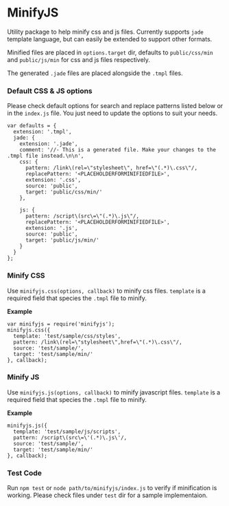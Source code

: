 MinifyJS
========

Utility package to help minify css and js files. Currently supports `jade` template language, but can easily be extended to support other formats.

Minified files are placed in `options.target` dir, defaults to `public/css/min` and `public/js/min` for css and js files respectively.

The generated `.jade` files are placed alongside the `.tmpl` files.

### Default CSS & JS options

Please check default options for search and replace patterns listed below or in the `index.js` file. You just need to update the options to suit your needs.

    var defaults = {
      extension: '.tmpl',
      jade: {
        extension: '.jade',
        comment: '//- This is a generated file. Make your changes to the .tmpl file instead.\n\n',
        css: {
          pattern: /link\(rel=\"stylesheet\", href=\"(.*)\.css\"/,
          replacePattern: '<PLACEHOLDERFORMINIFIEDFILE>',
          extension: '.css',
          source: 'public',
          target: 'public/css/min/'
        },
        
        js: {
          pattern: /script\(src\=\"(.*)\.js\"/,
          replacePattern: '<PLACEHOLDERFORMINIFIEDFILE>',
          extension: '.js',
          source: 'public',
          target: 'public/js/min/'
        }
      }
    };


### Minify CSS

Use `minifyjs.css(options, callback)` to minify css files. `template` is a required field that species the `.tmpl` file to minify.

**Example**

    var minifyjs = require('minifyjs');
    minifyjs.css({
      template: 'test/sample/css/styles',
      pattern: /link\(rel=\"stylesheet\",href=\"(.*)\.css\"/,
      source: 'test/sample/',
      target: 'test/sample/min/'
    }, callback);


### Minify JS

Use `minifyjs.js(options, callback)` to minify javascript files. `template` is a required field that species the `.tmpl` file to minify.

**Example**

    minifyjs.js({
      template: 'test/sample/js/scripts',
      pattern: /script\(src\=\'(.*)\.js\'/,
      source: 'test/sample/',
      target: 'test/sample/min/'
    }, callback);


### Test Code

Run `npm test` or `node path/to/minifyjs/index.js` to verify if minification is working. Please check files under `test` dir for a sample implementaion.
